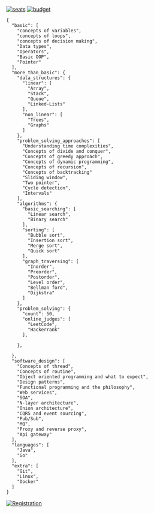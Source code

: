  [![seats](https://img.shields.io/badge/SEATS-5-orange?style=for-the-badge&color=orange)]()  [![budget](https://img.shields.io/badge/COURSE_FEE-30k-orange?style=for-the-badge&color=598234)]() 
```
{
  "basic": [
    "concepts of variables",
    "concepts of loops",
    "concepts of decision making",
    "Data types",
    "Operators",
    "Basic OOP",
    "Pointer"
  ],
  "more_than_basic": {
    "data_structures": {
      "linear": [
        "Array",
        "Stack",
        "Queue",
        "Linked-Lists"
      ],
      "non_linear": [
        "Trees",
        "Graphs"
      ]
    },
    "problem_solving_approaches": [
      "Understanding time complexities",
      "Concepts of divide and conquer",
      "Concepts of greedy approach",
      "Concepts of dynamic programming",
      "Concepts of recursion",
      "Concepts of backtracking"
      "Sliding window",
      "Two pointer",
      "Cycle detection",
      "Intervals"
    ],
    "algorithms": {
      "basic_searching": [
        "Linear search",
        "Binary search"
      ],
      "sorting": [
        "Bubble sort",
        "Insertion sort",
        "Merge sort",
        "Quick sort"
      ],
      "graph_traversing": [
        "Inorder",
        "Preorder",
        "Postorder",
        "Level order",
        "Bellman ford",
        "Dijkstra"
      ]
    },
    "problem_solving": {
      "count": 50,
      "online_judges": [
        "LeetCode",
        "Hackerrank"
      ],
      
    },
    
  },
  "software_design": [
    "Concepts of thread",
    "Concepts of routine",
    "Object oriented programming and what to expect",
    "Design patterns",
    "Functional programming and the philosophy",
    "Web services",
    "SOA",
    "N-layer architecture",
    "Onion architecture",
    "CQRS and event sourcing",
    "Pub/Sub",
    "MQ",
    "Proxy and reverse proxy",
    "Api gateway"
  ],
  "languages": [
    "Java",
    "Go"
  ],
  "extra": [
    "Git",
    "Linux",
    "Docker"
  ]
}
```
[![Registration](https://img.shields.io/badge/REGISTER-orange?style=for-the-badge&color=212121)](https://docs.google.com/forms/d/e/1FAIpQLScIlFi6fFbH0-8ddOnXLxkXwNnEy5A5stXuppn2nBUL4sFLnw/viewform?usp=pp_url) 
